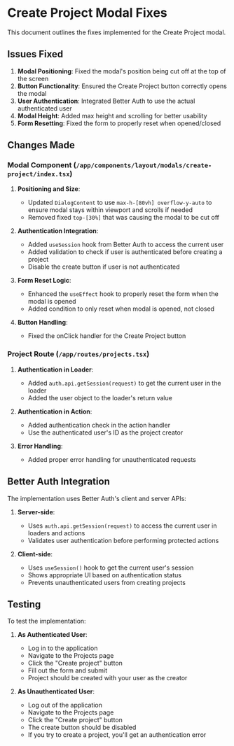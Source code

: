 # Create Project Modal Fixes

This document outlines the fixes implemented for the Create Project modal.

## Issues Fixed

1. **Modal Positioning**: Fixed the modal's position being cut off at the top of the screen
2. **Button Functionality**: Ensured the Create Project button correctly opens the modal
3. **User Authentication**: Integrated Better Auth to use the actual authenticated user
4. **Modal Height**: Added max height and scrolling for better usability
5. **Form Resetting**: Fixed the form to properly reset when opened/closed

## Changes Made

### Modal Component (`/app/components/layout/modals/create-project/index.tsx`)

1. **Positioning and Size**:
   - Updated `DialogContent` to use `max-h-[80vh] overflow-y-auto` to ensure modal stays within viewport and scrolls if needed
   - Removed fixed `top-[30%]` that was causing the modal to be cut off

2. **Authentication Integration**:
   - Added `useSession` hook from Better Auth to access the current user
   - Added validation to check if user is authenticated before creating a project
   - Disable the create button if user is not authenticated

3. **Form Reset Logic**:
   - Enhanced the `useEffect` hook to properly reset the form when the modal is opened
   - Added condition to only reset when modal is opened, not closed

4. **Button Handling**:
   - Fixed the onClick handler for the Create Project button

### Project Route (`/app/routes/projects.tsx`)

1. **Authentication in Loader**:
   - Added `auth.api.getSession(request)` to get the current user in the loader
   - Added the user object to the loader's return value

2. **Authentication in Action**:
   - Added authentication check in the action handler
   - Use the authenticated user's ID as the project creator

3. **Error Handling**:
   - Added proper error handling for unauthenticated requests

## Better Auth Integration

The implementation uses Better Auth's client and server APIs:

1. **Server-side**:
   - Uses `auth.api.getSession(request)` to access the current user in loaders and actions
   - Validates user authentication before performing protected actions

2. **Client-side**:
   - Uses `useSession()` hook to get the current user's session
   - Shows appropriate UI based on authentication status
   - Prevents unauthenticated users from creating projects

## Testing

To test the implementation:

1. **As Authenticated User**:
   - Log in to the application
   - Navigate to the Projects page
   - Click the "Create project" button
   - Fill out the form and submit
   - Project should be created with your user as the creator

2. **As Unauthenticated User**:
   - Log out of the application
   - Navigate to the Projects page
   - Click the "Create project" button
   - The create button should be disabled
   - If you try to create a project, you'll get an authentication error